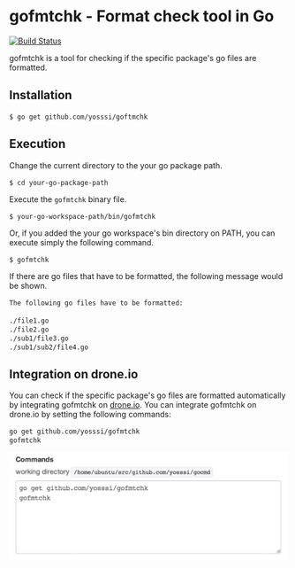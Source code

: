 # gofmtchk - Format check tool in Go

[![Build Status](https://drone.io/github.com/yosssi/gofmtchk/status.png)](https://drone.io/github.com/yosssi/gofmtchk/latest)

gofmtchk is a tool for checking if the specific package's go files are formatted.

## Installation

	$ go get github.com/yosssi/goftmchk

## Execution

Change the current directory to the your go package path.

	$ cd your-go-package-path

Execute the `gofmtchk` binary file.

	$ your-go-workspace-path/bin/gofmtchk

Or, if you added the your go workspace's bin directory on PATH, you can execute simply the following command.

	$ gofmtchk

If there are go files that have to be formatted, the following message would be shown.

	The following go files have to be formatted:

	./file1.go
	./file2.go
	./sub1/file3.go
	./sub1/sub2/file4.go

## Integration on drone.io

You can check if the specific package's go files are formatted automatically by integrating gofmtchk on [drone.io](https://drone.io). You can integrate gofmtchk on drone.io by setting the following commands:

	go get github.com/yosssi/gofmtchk
	gofmtchk

![drone.io](./images/droneio.png)
